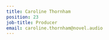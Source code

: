 ```yaml
---
title: Caroline Thornham
position: 23
job-title: Producer
email: caroline.thornham@novel.audio
---
```


